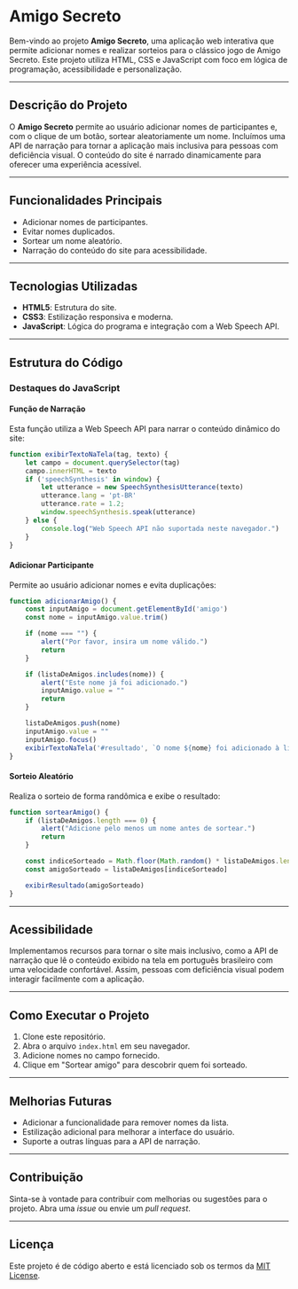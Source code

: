 # Amigo Secreto

Bem-vindo ao projeto **Amigo Secreto**, uma aplicação web interativa que permite adicionar nomes e realizar sorteios para o clássico jogo de Amigo Secreto. Este projeto utiliza HTML, CSS e JavaScript com foco em lógica de programação, acessibilidade e personalização.

---

## Descrição do Projeto

O **Amigo Secreto** permite ao usuário adicionar nomes de participantes e, com o clique de um botão, sortear aleatoriamente um nome. Incluímos uma API de narração para tornar a aplicação mais inclusiva para pessoas com deficiência visual. O conteúdo do site é narrado dinamicamente para oferecer uma experiência acessível.

---

## Funcionalidades Principais

- Adicionar nomes de participantes.
- Evitar nomes duplicados.
- Sortear um nome aleatório.
- Narração do conteúdo do site para acessibilidade.

---

## Tecnologias Utilizadas

- **HTML5**: Estrutura do site.
- **CSS3**: Estilização responsiva e moderna.
- **JavaScript**: Lógica do programa e integração com a Web Speech API.

---

## Estrutura do Código

### Destaques do JavaScript

#### Função de Narração
Esta função utiliza a Web Speech API para narrar o conteúdo dinâmico do site:

```javascript
function exibirTextoNaTela(tag, texto) {
    let campo = document.querySelector(tag)
    campo.innerHTML = texto
    if ('speechSynthesis' in window) {
        let utterance = new SpeechSynthesisUtterance(texto)
        utterance.lang = 'pt-BR'
        utterance.rate = 1.2;
        window.speechSynthesis.speak(utterance)
    } else {
        console.log("Web Speech API não suportada neste navegador.")
    }
}
```

#### Adicionar Participante
Permite ao usuário adicionar nomes e evita duplicações:

```javascript
function adicionarAmigo() {
    const inputAmigo = document.getElementById('amigo')
    const nome = inputAmigo.value.trim()

    if (nome === "") {
        alert("Por favor, insira um nome válido.")
        return
    }

    if (listaDeAmigos.includes(nome)) {
        alert("Este nome já foi adicionado.")
        inputAmigo.value = ""
        return
    }

    listaDeAmigos.push(nome)
    inputAmigo.value = ""
    inputAmigo.focus()
    exibirTextoNaTela('#resultado', `O nome ${nome} foi adicionado à lista.`)
}
```

#### Sorteio Aleatório
Realiza o sorteio de forma randômica e exibe o resultado:

```javascript
function sortearAmigo() {
    if (listaDeAmigos.length === 0) {
        alert("Adicione pelo menos um nome antes de sortear.")
        return
    }

    const indiceSorteado = Math.floor(Math.random() * listaDeAmigos.length)
    const amigoSorteado = listaDeAmigos[indiceSorteado]

    exibirResultado(amigoSorteado)
}
```

---

## Acessibilidade

Implementamos recursos para tornar o site mais inclusivo, como a API de narração que lê o conteúdo exibido na tela em português brasileiro com uma velocidade confortável. Assim, pessoas com deficiência visual podem interagir facilmente com a aplicação.

---

## Como Executar o Projeto

1. Clone este repositório.
2. Abra o arquivo `index.html` em seu navegador.
3. Adicione nomes no campo fornecido.
4. Clique em "Sortear amigo" para descobrir quem foi sorteado.

---

## Melhorias Futuras

- Adicionar a funcionalidade para remover nomes da lista.
- Estilização adicional para melhorar a interface do usuário.
- Suporte a outras línguas para a API de narração.

---

## Contribuição

Sinta-se à vontade para contribuir com melhorias ou sugestões para o projeto. Abra uma _issue_ ou envie um _pull request_.

---

## Licença

Este projeto é de código aberto e está licenciado sob os termos da [MIT License](LICENSE).
